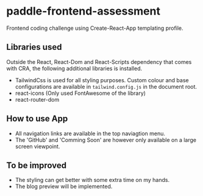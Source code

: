 # paddle-frontend-assessment

Frontend coding challenge using Create-React-App templating profile.

## Libraries used

Outside the React, React-Dom and React-Scripts dependency that comes with CRA, the following additional libraries is installed.

- TailwindCss is used for all styling purposes. Custom colour and base configurations are available in `tailwind.config.js` in the document root.
- react-icons (Only used FontAwesome of the library)
- react-router-dom

## How to use App

- All navigation links are available in the top naviagtion menu.
- The 'GitHub' and 'Comming Soon' are however only available on a large screen viewpoint.

## To be improved

- The styling can get better with some extra time on my hands.
- The blog preview will be implemented.

